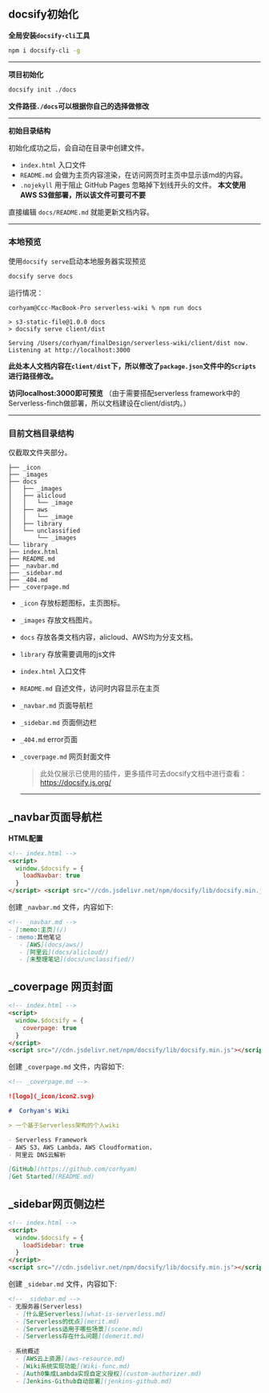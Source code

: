 ## docsify初始化

**全局安装`docsify-cli`工具**

```bash
npm i docsify-cli -g
```

---



**项目初始化**

```bash
docsify init ./docs
```

**文件路径`./docs`可以根据你自己的选择做修改**

---



**初始目录结构**

初始化成功之后，会自动在目录中创建文件。

- `index.html` 入口文件
- `README.md` 会做为主页内容渲染，在访问网页时主页中显示该md的内容。
- `.nojekyll` 用于阻止 GitHub Pages 忽略掉下划线开头的文件。 **本文使用AWS S3做部署，所以该文件可要可不要**

直接编辑 `docs/README.md` 就能更新文档内容。

---



### 本地预览

使用`docsify serve`启动本地服务器实现预览

```bash
docsify serve docs
```

运行情况：

```
corhyam@Ccc-MacBook-Pro serverless-wiki % npm run docs

> s3-static-file@1.0.0 docs
> docsify serve client/dist

Serving /Users/corhyam/finalDesign/serverless-wiki/client/dist now.
Listening at http://localhost:3000

```

**此处本人文档内容在`client/dist`下，所以修改了`package.json`文件中的`Scripts`进行路径修改。**

**访问localhost:3000即可预览**   （由于需要搭配serverless framework中的Serverless-finch做部署，所以文档建设在client/dist内。）

---



### 目前文档目录结构

仅截取文件夹部分。

```
├── _icon
├── _images
├── docs
│   ├── _images
│   ├── alicloud
│   │   └── _image
│   ├── aws
│   │   └── _image
│   ├── library
│   └── unclassified
│       └── _images
└── library
├── index.html
├── README.md
├── _navbar.md
├── _sidebar.md
├── _404.md
├── _coverpage.md
```



- `_icon` 存放标题图标，主页图标。

- `_images` 存放文档图片。

- `docs` 存放各类文档内容，alicloud、AWS均为分支文档。

- `library` 存放需要调用的js文件

- `index.html` 入口文件

- `README.md` 自述文件，访问时内容显示在主页

- `_navbar.md` 页面导航栏

- `_sidebar.md` 页面侧边栏

- `_404.md` error页面

- `_coverpage.md` 网页封面文件

  > 此处仅展示已使用的插件，更多插件可去docsify文档中进行查看：https://docsify.js.org/

  ---
  
  

## _navbar页面导航栏

**HTML配置**

```html
<!-- index.html -->
<script>   
  window.$docsify = {
    loadNavbar: true   
  } 
</script> <script src="//cdn.jsdelivr.net/npm/docsify/lib/docsify.min.js"></script>
```
创建 `_navbar.md` 文件，内容如下:

```markdown
<!-- _navbar.md -->
- [:memo:主页](/)
- :memo:其他笔记
   - [AWS](docs/aws/)
   - [阿里云](docs/alicloud/)
   - [未整理笔记](docs/unclassified/)
```



## _coverpage 网页封面    

```html
<!-- index.html -->
<script>
  window.$docsify = {
    coverpage: true
  }
</script>
<script src="//cdn.jsdelivr.net/npm/docsify/lib/docsify.min.js"></script>
```

创建 `_coverpage.md` 文件，内容如下:

```markdown
<!-- _coverpage.md -->

![logo](_icon/icon2.svg)

#  Corhyam's Wiki

> 一个基于Serverless架构的个人wiki

- Serverless Framework
- AWS S3，AWS Lambda，AWS Cloudformation，
- 阿里云 DNS云解析

[GitHub](https://github.com/corhyam)
[Get Started](README.md)
```

## _sidebar网页侧边栏

```html
<!-- index.html -->
<script>
  window.$docsify = {
    loadSidebar: true
  }
</script>
<script src="//cdn.jsdelivr.net/npm/docsify/lib/docsify.min.js"></script>
```

创建 `_sidebar.md` 文件，内容如下:

```markdown
<!-- _sidebar.md -->
- 无服务器(Serverless)
  - [什么是Serverless](what-is-serverless.md)
  - [Serverless的优点](merit.md)
  - [Serverless适用于哪些场景](scene.md)
  - [Serverless存在什么问题](demerit.md)
  
- 系统概述
  - [AWS云上资源](aws-resource.md)
  - [Wiki系统实现功能](Wiki-func.md)
  - [Auth0集成Lambda实现自定义授权](custom-authorizer.md)
  - [Jenkins-Github自动部署](jenkins-github.md)
```

